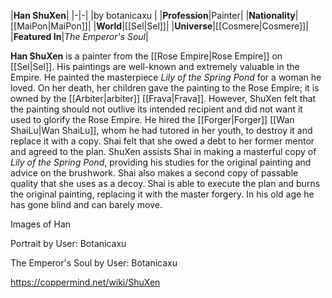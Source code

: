 |**Han ShuXen**|
|-|-|
|by  botanicaxu |
|**Profession**|Painter|
|**Nationality**|[[MaiPon\|MaiPon]]|
|**World**|[[Sel\|Sel]]|
|**Universe**|[[Cosmere\|Cosmere]]|
|**Featured In**|*The Emperor's Soul*|

**Han ShuXen** is a painter from the [[Rose Empire\|Rose Empire]] on [[Sel\|Sel]]. His paintings are well-known and extremely valuable in the Empire.
He painted the masterpiece *Lily of the Spring Pond* for a woman he loved. On her death, her children gave the painting to the Rose Empire; it is owned by the [[Arbiter\|arbiter]] [[Frava\|Frava]]. However, ShuXen felt that the painting should not outlive its intended recipient and did not want it used to glorify the Rose Empire. He hired the [[Forger\|Forger]] [[Wan ShaiLu\|Wan ShaiLu]], whom he had tutored in her youth, to destroy it and replace it with a copy. Shai felt that she owed a debt to her former mentor and agreed to the plan.
ShuXen assists Shai in making a masterful copy of *Lily of the Spring Pond*, providing his studies for the original painting and advice on the brushwork. Shai also makes a second copy of passable quality that she uses as a decoy. Shai is able to execute the plan and burns the original painting, replacing it with the master forgery.
In his old age he has gone blind and can barely move.


Images of Han



Portrait by User: Botanicaxu






The Emperor's Soul by User: Botanicaxu






https://coppermind.net/wiki/ShuXen